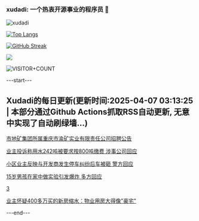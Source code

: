 ### xudadi: 一个热衷开源事业的程序员 👋

![xudadi](https://github-readme-stats-git-masterorgs-github-readme-stats-team.vercel.app/api?username=xudadi)

[![Top Langs](https://github-readme-stats.vercel.app/api/top-langs/?username=xudadi)](https://github.com/anuraghazra/github-readme-stats)

[![GitHub Streak](https://streak-stats.demolab.com?user=xudadi&locale=zh_Hans)](https://git.io/streak-stats)

![](https://raw.githubusercontent.com/xudadi/xudadi/main/assets/github-contribution-grid-snake.svg)

![VISITOR+COUNT](https://komarev.com/ghpvc/?username=xudadi&label=VISITOR+COUNT)


---start---

## Xudadi的每日更新(更新时间:2025-04-07 03:13:25 | 本部分通过Github Actions抓取RSS自动更新, 无意中实现了自动刷绿墙...)

[市地矿集团所属重庆市渝矿实业有限责任公司招聘公告](https://www.gongkaoleida.com/article/2347761)

[业主投诉称用水242吨被要求按800吨缴费 涉事公司回应](https://m.163.com/news/article/JSG6QDR10514R9P4.html)

[小区业主反映与开发商发生停车纠纷后车被砸 警方回应](https://m.163.com/news/article/JSG8CVO7051492T3.html)

[15岁男孩在家中做实验引发爆炸 多方回应](https://m.163.com/news/article/JSG403DC05129QAF.html)

[3](https://m.163.com/touch/news/sub/domestic)

[业主怀疑400多万买的新房缩水：物业用房大得像"豪宅"](https://m.163.com/news/article/JSG32RCA0534P59R.html)

---end---
